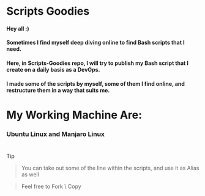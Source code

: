 # Scripts Goodies

#### Hey all :)
#### Sometimes I find myself deep diving online to find Bash scripts that I need.
#### Here, in Scripts-Goodies repo, I will try to publish my Bash script that I create on a daily basis as a DevOps.
#### I made some of the scripts by myself, some of them I find online, and restructure them in a way that suits me.

# My Working Machine Are:
### Ubuntu Linux and Manjaro Linux

# 
> [!TIP]
> 
> > You can take out some of the line within the scripts, and use it as Alias as well
>
> > Feel free to Fork \ Copy
